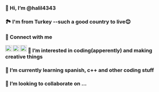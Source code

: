### 👋 Hi, I’m @halil4343
### 🏞️ I'm from Turkey --such a good country to live😊
### 🤝 Connect with me
<a href="https://www.linkedin.com/in/halil-özer-39b708291/"><img align="left" src="https://raw.githubusercontent.com/yushi1007/yushi1007/main/images/linkedin.svg" alt="Halil Özer | LinkedIn" width="21px"/></a>
<a href="https://www.instagram.com/halilozer434/"><img align="left" src="https://raw.githubusercontent.com/yushi1007/yushi1007/main/images/instagram.svg" alt="Halil Özer | Instagram" width="21px"/></a>
<a href="https://github.com/halil4343"><img align="left" src="https://github.githubassets.com/assets/GitHub-Mark-ea2971cee799.png" alt="Halil Özer | Github" width="21px"/></a>
### 👀 I’m interested in coding(apperently) and making creative things
### 🌱 I’m currently learning spanish, c++ and other coding stuff
### 💞️ I’m looking to collaborate on ...
